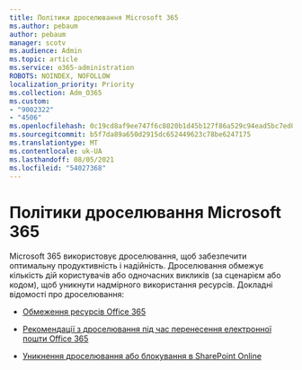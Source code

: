 ```yaml
---
title: Політики дроселювання Microsoft 365
ms.author: pebaum
author: pebaum
manager: scotv
ms.audience: Admin
ms.topic: article
ms.service: o365-administration
ROBOTS: NOINDEX, NOFOLLOW
localization_priority: Priority
ms.collection: Adm_O365
ms.custom:
- "9002322"
- "4506"
ms.openlocfilehash: 0c19cd8af9ee747f6c8020b1d45b127f86a529c94ead5bc7ed08e0f74f332b65
ms.sourcegitcommit: b5f7da89a650d2915dc652449623c78be6247175
ms.translationtype: MT
ms.contentlocale: uk-UA
ms.lasthandoff: 08/05/2021
ms.locfileid: "54027368"
---
```

# <a name="microsoft-365-throttle-policies"></a>Політики дроселювання Microsoft 365

Microsoft 365 використовує дроселювання, щоб забезпечити оптимальну продуктивність і надійність. Дроселювання обмежує кількість дій користувачів або одночасних викликів (за сценарієм або кодом), щоб уникнути надмірного використання ресурсів. Докладні відомості про дроселювання:

- [Обмеження ресурсів Office 365](https://docs.microsoft.com/office365/Enterprise/office-365-resource-limits)

- [Рекомендації з дроселювання під час перенесення електронної пошти Office 365](https://docs.microsoft.com/exchange/mailbox-migration/office-365-migration-best-practices#office-365-throttling)

- [Уникнення дроселювання або блокування в SharePoint Online](https://docs.microsoft.com/sharepoint/dev/general-development/how-to-avoid-getting-throttled-or-blocked-in-sharepoint-online)
